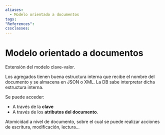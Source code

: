 ```yaml
---
aliases:
  - Modelo orientado a documentos
tags:
"References":
cssclasses:
---
```

# Modelo orientado a documentos

Extensión del modelo clave-valor.

Los agregados tienen buena estructura interna que recibe el nombre del documento y se almacena en JSON o XML. La DB sabe interpretar dicha estructura interna. 

Se puede acceder:
- A través de la **clave**
- A través de los **atributos del documento**.

Atomicidad a nivel de documento, sobre el cual se puede realizar acciones de escritura, modificación, lectura...


